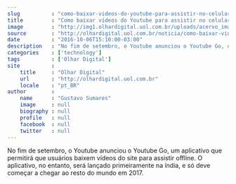 ```yaml
---
slug          : "como-baixar-videos-do-youtube-para-assistir-no-celular-sem-instalar-nada"
title         : "Como baixar vídeos do Youtube para assistir no celular sem instalar nada"
image         : "http://img1.olhardigital.uol.com.br/uploads/acervo_imagens/2016/09/20160919184213_660_420.jpg"
source        : "http://olhardigital.uol.com.br/noticia/como-baixar-videos-do-youtube-para-assistir-no-celular-sem-instalar-nada/62842"
date          : "2016-10-06T15:10:00-03:00"
description   : "No fim de setembro, o Youtube anunciou o Youtube Go, um aplicativo que permitirá que usuários baixem vídeos do site para assistir offline. O aplicativo, no entanto, será lançado primeiramente na índia, e só deve começar a chegar ao resto do mundo em 2017."
categories    : ['technology']
tags          : ['Olhar Digital']
site          :
    title     : "Olhar Digital"
    url       : "http://olhardigital.uol.com.br"
    locale    : "pt_BR"
author        :
    name      : "Gustavo Sumares"
    image     : null
    biography : null
    profile   : null
    facebook  : null
    twitter   : null
---
```


No fim de setembro, o Youtube anunciou o Youtube Go, um aplicativo que permitirá que usuários baixem vídeos do site para assistir offline. O aplicativo, no entanto, será lançado primeiramente na índia, e só deve começar a chegar ao resto do mundo em 2017.

